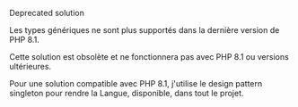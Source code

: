 Deprecated solution

Les types génériques ne sont plus supportés dans la dernière version de PHP 8.1.

Cette solution est obsolète et ne fonctionnera pas avec PHP 8.1 ou versions ultérieures.

Pour une solution compatible avec PHP 8.1, j'utilise le design pattern singleton pour rendre la Langue, disponible, dans tout le projet.
